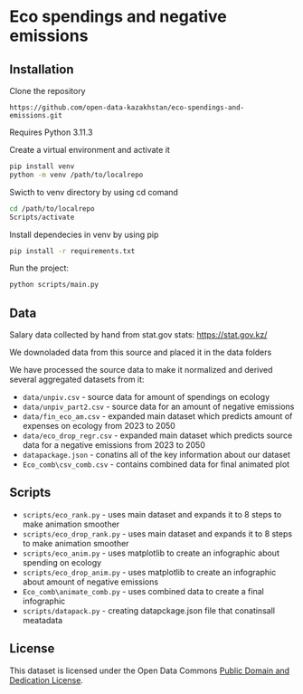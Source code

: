 # Eco spendings and negative emissions



## Installation

Clone the repository
```shell
https://github.com/open-data-kazakhstan/eco-spendings-and-emissions.git
```

Requires Python 3.11.3 

Create a virtual environment and activate it 
```bash
pip install venv
python -m venv /path/to/localrepo
```

Swicth to venv directory by using cd comand
```bash
cd /path/to/localrepo
Scripts/activate
```

Install dependecies in venv by using pip
```bash
pip install -r requirements.txt
```

Run the project:
```bash
python scripts/main.py
```

## Data 

Salary data collected by hand from stat.gov stats: https://stat.gov.kz/

We downoladed data from this source and placed it in the data folders 

We have processed the source data to make it normalized and derived  several aggregated datasets from it:

* `data/unpiv.csv` - sourсe data for amount of spendings on ecology
* `data/unpiv_part2.csv` - sourсe data for an amount of negative emissions
* `data/fin_eco_am.csv` - expanded main dataset which predicts amount of expenses on ecology from 2023 to 2050
* `data/eco_drop_regr.csv` - expanded main dataset which predicts sourсe data for a negative emissions from 2023 to 2050
* `datapackage.json` - conatins all of the key information about our dataset
* `Eco_comb\csv_comb.csv` - contains combined data for final animated plot
## Scripts
* `scripts/eco_rank.py` - uses main dataset and expands it to 8 steps to make animation smoother
* `scripts/eco_drop_rank.py` - uses main dataset and expands it to 8 steps to make animation smoother
* `scripts/eco_anim.py` - uses matplotlib to create an infographic about spending on ecology
* `scripts/eco_drop_anim.py` - uses matplotlib to create an infographic about amount of negative emissions
* `Eco_comb\animate_comb.py` - uses combined data to create a final infographic
* `scripts/datapack.py` - creating datapckage.json file that conatinsall meatadata

## License

This dataset is licensed under the Open Data Commons [Public Domain and Dedication License][pddl].

[pddl]: https://www.opendatacommons.org/licenses/pddl/1-0/
